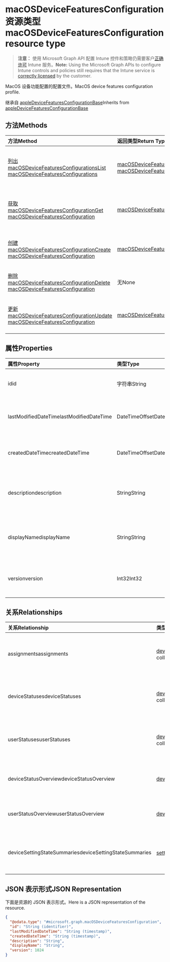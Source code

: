 # <a name="macosdevicefeaturesconfiguration-resource-type"></a><span data-ttu-id="e4d65-101">macOSDeviceFeaturesConfiguration 资源类型</span><span class="sxs-lookup"><span data-stu-id="e4d65-101">macOSDeviceFeaturesConfiguration resource type</span></span>

> <span data-ttu-id="e4d65-102">**注意：** 使用 Microsoft Graph API 配置 Intune 控件和策略仍需要客户[正确许可](https://go.microsoft.com/fwlink/?linkid=839381) Intune 服务。</span><span class="sxs-lookup"><span data-stu-id="e4d65-102">**Note:** Using the Microsoft Graph APIs to configure Intune controls and policies still requires that the Intune service is [correctly licensed](https://go.microsoft.com/fwlink/?linkid=839381) by the customer.</span></span>

<span data-ttu-id="e4d65-103">MacOS 设备功能配置的配置文件。</span><span class="sxs-lookup"><span data-stu-id="e4d65-103">MacOS device features configuration profile.</span></span>

<span data-ttu-id="e4d65-104">继承自 [appleDeviceFeaturesConfigurationBase](../resources/intune_deviceconfig_appledevicefeaturesconfigurationbase.md)</span><span class="sxs-lookup"><span data-stu-id="e4d65-104">Inherits from [appleDeviceFeaturesConfigurationBase](../resources/intune_deviceconfig_appledevicefeaturesconfigurationbase.md)</span></span>

## <a name="methods"></a><span data-ttu-id="e4d65-105">方法</span><span class="sxs-lookup"><span data-stu-id="e4d65-105">Methods</span></span>
|<span data-ttu-id="e4d65-106">方法</span><span class="sxs-lookup"><span data-stu-id="e4d65-106">Method</span></span>|<span data-ttu-id="e4d65-107">返回类型</span><span class="sxs-lookup"><span data-stu-id="e4d65-107">Return Type</span></span>|<span data-ttu-id="e4d65-108">说明</span><span class="sxs-lookup"><span data-stu-id="e4d65-108">Description</span></span>|
|:---|:---|:---|
|[<span data-ttu-id="e4d65-109">列出 macOSDeviceFeaturesConfigurations</span><span class="sxs-lookup"><span data-stu-id="e4d65-109">List macOSDeviceFeaturesConfigurations</span></span>](../api/intune_deviceconfig_macosdevicefeaturesconfiguration_list.md)|<span data-ttu-id="e4d65-110">[macOSDeviceFeaturesConfiguration](../resources/intune_deviceconfig_macosdevicefeaturesconfiguration.md) 集合</span><span class="sxs-lookup"><span data-stu-id="e4d65-110">[macOSDeviceFeaturesConfiguration](../resources/intune_deviceconfig_macosdevicefeaturesconfiguration.md) collection</span></span>|<span data-ttu-id="e4d65-111">列出 [macOSDeviceFeaturesConfiguration](../resources/intune_deviceconfig_macosdevicefeaturesconfiguration.md) 对象的属性和关系。</span><span class="sxs-lookup"><span data-stu-id="e4d65-111">List properties and relationships of the [macOSDeviceFeaturesConfiguration](../resources/intune_deviceconfig_macosdevicefeaturesconfiguration.md) objects.</span></span>|
|[<span data-ttu-id="e4d65-112">获取 macOSDeviceFeaturesConfiguration</span><span class="sxs-lookup"><span data-stu-id="e4d65-112">Get macOSDeviceFeaturesConfiguration</span></span>](../api/intune_deviceconfig_macosdevicefeaturesconfiguration_get.md)|[<span data-ttu-id="e4d65-113">macOSDeviceFeaturesConfiguration</span><span class="sxs-lookup"><span data-stu-id="e4d65-113">macOSDeviceFeaturesConfiguration</span></span>](../resources/intune_deviceconfig_macosdevicefeaturesconfiguration.md)|<span data-ttu-id="e4d65-114">读取 [macOSDeviceFeaturesConfiguration](../resources/intune_deviceconfig_macosdevicefeaturesconfiguration.md) 对象的属性和关系。</span><span class="sxs-lookup"><span data-stu-id="e4d65-114">Read properties and relationships of the [macOSDeviceFeaturesConfiguration](../resources/intune_deviceconfig_macosdevicefeaturesconfiguration.md) object.</span></span>|
|[<span data-ttu-id="e4d65-115">创建 macOSDeviceFeaturesConfiguration</span><span class="sxs-lookup"><span data-stu-id="e4d65-115">Create macOSDeviceFeaturesConfiguration</span></span>](../api/intune_deviceconfig_macosdevicefeaturesconfiguration_create.md)|[<span data-ttu-id="e4d65-116">macOSDeviceFeaturesConfiguration</span><span class="sxs-lookup"><span data-stu-id="e4d65-116">macOSDeviceFeaturesConfiguration</span></span>](../resources/intune_deviceconfig_macosdevicefeaturesconfiguration.md)|<span data-ttu-id="e4d65-117">创建新的 [macOSDeviceFeaturesConfiguration](../resources/intune_deviceconfig_macosdevicefeaturesconfiguration.md) 对象。</span><span class="sxs-lookup"><span data-stu-id="e4d65-117">Create a new [macOSDeviceFeaturesConfiguration](../resources/intune_deviceconfig_macosdevicefeaturesconfiguration.md) object.</span></span>|
|[<span data-ttu-id="e4d65-118">删除 macOSDeviceFeaturesConfiguration</span><span class="sxs-lookup"><span data-stu-id="e4d65-118">Delete macOSDeviceFeaturesConfiguration</span></span>](../api/intune_deviceconfig_macosdevicefeaturesconfiguration_delete.md)|<span data-ttu-id="e4d65-119">无</span><span class="sxs-lookup"><span data-stu-id="e4d65-119">None</span></span>|<span data-ttu-id="e4d65-120">删除 [macOSDeviceFeaturesConfiguration](../resources/intune_deviceconfig_macosdevicefeaturesconfiguration.md)。</span><span class="sxs-lookup"><span data-stu-id="e4d65-120">Deletes a [macOSDeviceFeaturesConfiguration](../resources/intune_deviceconfig_macosdevicefeaturesconfiguration.md).</span></span>|
|[<span data-ttu-id="e4d65-121">更新 macOSDeviceFeaturesConfiguration</span><span class="sxs-lookup"><span data-stu-id="e4d65-121">Update macOSDeviceFeaturesConfiguration</span></span>](../api/intune_deviceconfig_macosdevicefeaturesconfiguration_update.md)|[<span data-ttu-id="e4d65-122">macOSDeviceFeaturesConfiguration</span><span class="sxs-lookup"><span data-stu-id="e4d65-122">macOSDeviceFeaturesConfiguration</span></span>](../resources/intune_deviceconfig_macosdevicefeaturesconfiguration.md)|<span data-ttu-id="e4d65-123">更新 [macOSDeviceFeaturesConfiguration](../resources/intune_deviceconfig_macosdevicefeaturesconfiguration.md) 对象的属性。</span><span class="sxs-lookup"><span data-stu-id="e4d65-123">Update the properties of a [macOSDeviceFeaturesConfiguration](../resources/intune_deviceconfig_macosdevicefeaturesconfiguration.md) object.</span></span>|

## <a name="properties"></a><span data-ttu-id="e4d65-124">属性</span><span class="sxs-lookup"><span data-stu-id="e4d65-124">Properties</span></span>
|<span data-ttu-id="e4d65-125">属性</span><span class="sxs-lookup"><span data-stu-id="e4d65-125">Property</span></span>|<span data-ttu-id="e4d65-126">类型</span><span class="sxs-lookup"><span data-stu-id="e4d65-126">Type</span></span>|<span data-ttu-id="e4d65-127">说明</span><span class="sxs-lookup"><span data-stu-id="e4d65-127">Description</span></span>|
|:---|:---|:---|
|<span data-ttu-id="e4d65-128">id</span><span class="sxs-lookup"><span data-stu-id="e4d65-128">id</span></span>|<span data-ttu-id="e4d65-129">字符串</span><span class="sxs-lookup"><span data-stu-id="e4d65-129">String</span></span>|<span data-ttu-id="e4d65-130">实体的键。</span><span class="sxs-lookup"><span data-stu-id="e4d65-130">Key of the entity.</span></span> <span data-ttu-id="e4d65-131">继承自 [deviceConfiguration](../resources/intune_deviceconfig_deviceconfiguration.md)</span><span class="sxs-lookup"><span data-stu-id="e4d65-131">Inherited from [deviceConfiguration](../resources/intune_deviceconfig_deviceconfiguration.md)</span></span>|
|<span data-ttu-id="e4d65-132">lastModifiedDateTime</span><span class="sxs-lookup"><span data-stu-id="e4d65-132">lastModifiedDateTime</span></span>|<span data-ttu-id="e4d65-133">DateTimeOffset</span><span class="sxs-lookup"><span data-stu-id="e4d65-133">DateTimeOffset</span></span>|<span data-ttu-id="e4d65-134">上次修改对象的日期/时间。</span><span class="sxs-lookup"><span data-stu-id="e4d65-134">DateTime the object was last modified.</span></span> <span data-ttu-id="e4d65-135">继承自 [deviceConfiguration](../resources/intune_deviceconfig_deviceconfiguration.md)</span><span class="sxs-lookup"><span data-stu-id="e4d65-135">Inherited from [deviceConfiguration](../resources/intune_deviceconfig_deviceconfiguration.md)</span></span>|
|<span data-ttu-id="e4d65-136">createdDateTime</span><span class="sxs-lookup"><span data-stu-id="e4d65-136">createdDateTime</span></span>|<span data-ttu-id="e4d65-137">DateTimeOffset</span><span class="sxs-lookup"><span data-stu-id="e4d65-137">DateTimeOffset</span></span>|<span data-ttu-id="e4d65-138">创建对象的日期/时间。</span><span class="sxs-lookup"><span data-stu-id="e4d65-138">DateTime the object was created.</span></span> <span data-ttu-id="e4d65-139">继承自 [deviceConfiguration](../resources/intune_deviceconfig_deviceconfiguration.md)</span><span class="sxs-lookup"><span data-stu-id="e4d65-139">Inherited from [deviceConfiguration](../resources/intune_deviceconfig_deviceconfiguration.md)</span></span>|
|<span data-ttu-id="e4d65-140">description</span><span class="sxs-lookup"><span data-stu-id="e4d65-140">description</span></span>|<span data-ttu-id="e4d65-141">String</span><span class="sxs-lookup"><span data-stu-id="e4d65-141">String</span></span>|<span data-ttu-id="e4d65-142">管理员提供的设备配置的说明。</span><span class="sxs-lookup"><span data-stu-id="e4d65-142">Admin provided description of the Device Configuration.</span></span> <span data-ttu-id="e4d65-143">继承自 [deviceConfiguration](../resources/intune_deviceconfig_deviceconfiguration.md)</span><span class="sxs-lookup"><span data-stu-id="e4d65-143">Inherited from [deviceConfiguration](../resources/intune_deviceconfig_deviceconfiguration.md)</span></span>|
|<span data-ttu-id="e4d65-144">displayName</span><span class="sxs-lookup"><span data-stu-id="e4d65-144">displayName</span></span>|<span data-ttu-id="e4d65-145">String</span><span class="sxs-lookup"><span data-stu-id="e4d65-145">String</span></span>|<span data-ttu-id="e4d65-146">管理员提供的设备配置的名称。</span><span class="sxs-lookup"><span data-stu-id="e4d65-146">Admin provided name of the device configuration.</span></span> <span data-ttu-id="e4d65-147">继承自 [deviceConfiguration](../resources/intune_deviceconfig_deviceconfiguration.md)</span><span class="sxs-lookup"><span data-stu-id="e4d65-147">Inherited from [deviceConfiguration](../resources/intune_deviceconfig_deviceconfiguration.md)</span></span>|
|<span data-ttu-id="e4d65-148">version</span><span class="sxs-lookup"><span data-stu-id="e4d65-148">version</span></span>|<span data-ttu-id="e4d65-149">Int32</span><span class="sxs-lookup"><span data-stu-id="e4d65-149">Int32</span></span>|<span data-ttu-id="e4d65-150">设备配置的版本。</span><span class="sxs-lookup"><span data-stu-id="e4d65-150">Version of the device configuration.</span></span> <span data-ttu-id="e4d65-151">继承自 [deviceConfiguration](../resources/intune_deviceconfig_deviceconfiguration.md)</span><span class="sxs-lookup"><span data-stu-id="e4d65-151">Inherited from [deviceConfiguration](../resources/intune_deviceconfig_deviceconfiguration.md)</span></span>|

## <a name="relationships"></a><span data-ttu-id="e4d65-152">关系</span><span class="sxs-lookup"><span data-stu-id="e4d65-152">Relationships</span></span>
|<span data-ttu-id="e4d65-153">关系</span><span class="sxs-lookup"><span data-stu-id="e4d65-153">Relationship</span></span>|<span data-ttu-id="e4d65-154">类型</span><span class="sxs-lookup"><span data-stu-id="e4d65-154">Type</span></span>|<span data-ttu-id="e4d65-155">说明</span><span class="sxs-lookup"><span data-stu-id="e4d65-155">Description</span></span>|
|:---|:---|:---|
|<span data-ttu-id="e4d65-156">assignments</span><span class="sxs-lookup"><span data-stu-id="e4d65-156">assignments</span></span>|<span data-ttu-id="e4d65-157">[deviceConfigurationAssignment](../resources/intune_deviceconfig_deviceconfigurationassignment.md) 集合</span><span class="sxs-lookup"><span data-stu-id="e4d65-157">[deviceConfigurationAssignment](../resources/intune_deviceconfig_deviceconfigurationassignment.md) collection</span></span>|<span data-ttu-id="e4d65-158">设备配置文件的分配列表。</span><span class="sxs-lookup"><span data-stu-id="e4d65-158">The list of assignments for the device configuration profile.</span></span> <span data-ttu-id="e4d65-159">继承自 [deviceConfiguration](../resources/intune_deviceconfig_deviceconfiguration.md)</span><span class="sxs-lookup"><span data-stu-id="e4d65-159">Inherited from [deviceConfiguration](../resources/intune_deviceconfig_deviceconfiguration.md)</span></span>|
|<span data-ttu-id="e4d65-160">deviceStatuses</span><span class="sxs-lookup"><span data-stu-id="e4d65-160">deviceStatuses</span></span>|<span data-ttu-id="e4d65-161">[deviceConfigurationDeviceStatus](../resources/intune_deviceconfig_deviceconfigurationdevicestatus.md) 集合</span><span class="sxs-lookup"><span data-stu-id="e4d65-161">[deviceConfigurationDeviceStatus](../resources/intune_deviceconfig_deviceconfigurationdevicestatus.md) collection</span></span>|<span data-ttu-id="e4d65-162">按设备的设备配置安装状态。</span><span class="sxs-lookup"><span data-stu-id="e4d65-162">Device configuration installation status by device.</span></span> <span data-ttu-id="e4d65-163">继承自 [deviceConfiguration](../resources/intune_deviceconfig_deviceconfiguration.md)</span><span class="sxs-lookup"><span data-stu-id="e4d65-163">Inherited from [deviceConfiguration](../resources/intune_deviceconfig_deviceconfiguration.md)</span></span>|
|<span data-ttu-id="e4d65-164">userStatuses</span><span class="sxs-lookup"><span data-stu-id="e4d65-164">userStatuses</span></span>|<span data-ttu-id="e4d65-165">[deviceConfigurationUserStatus](../resources/intune_deviceconfig_deviceconfigurationuserstatus.md) 集合</span><span class="sxs-lookup"><span data-stu-id="e4d65-165">[deviceConfigurationUserStatus](../resources/intune_deviceconfig_deviceconfigurationuserstatus.md) collection</span></span>|<span data-ttu-id="e4d65-166">按用户的设备配置安装状态。</span><span class="sxs-lookup"><span data-stu-id="e4d65-166">Device configuration installation stauts by user.</span></span> <span data-ttu-id="e4d65-167">继承自 [deviceConfiguration](../resources/intune_deviceconfig_deviceconfiguration.md)</span><span class="sxs-lookup"><span data-stu-id="e4d65-167">Inherited from [deviceConfiguration](../resources/intune_deviceconfig_deviceconfiguration.md)</span></span>|
|<span data-ttu-id="e4d65-168">deviceStatusOverview</span><span class="sxs-lookup"><span data-stu-id="e4d65-168">deviceStatusOverview</span></span>|[<span data-ttu-id="e4d65-169">deviceConfigurationDeviceOverview</span><span class="sxs-lookup"><span data-stu-id="e4d65-169">deviceConfigurationDeviceOverview</span></span>](../resources/intune_deviceconfig_deviceconfigurationdeviceoverview.md)|<span data-ttu-id="e4d65-170">设备配置设备状态概述 继承自 [deviceConfiguration](../resources/intune_deviceconfig_deviceconfiguration.md)</span><span class="sxs-lookup"><span data-stu-id="e4d65-170">Device Configuration devices status overview Inherited from [deviceConfiguration](../resources/intune_deviceconfig_deviceconfiguration.md)</span></span>|
|<span data-ttu-id="e4d65-171">userStatusOverview</span><span class="sxs-lookup"><span data-stu-id="e4d65-171">userStatusOverview</span></span>|[<span data-ttu-id="e4d65-172">deviceConfigurationUserOverview</span><span class="sxs-lookup"><span data-stu-id="e4d65-172">deviceConfigurationUserOverview</span></span>](../resources/intune_deviceconfig_deviceconfigurationuseroverview.md)|<span data-ttu-id="e4d65-173">设备配置用户状态概述 继承自 [deviceConfiguration](../resources/intune_deviceconfig_deviceconfiguration.md)</span><span class="sxs-lookup"><span data-stu-id="e4d65-173">Device Configuration users status overview Inherited from [deviceConfiguration](../resources/intune_deviceconfig_deviceconfiguration.md)</span></span>|
|<span data-ttu-id="e4d65-174">deviceSettingStateSummaries</span><span class="sxs-lookup"><span data-stu-id="e4d65-174">deviceSettingStateSummaries</span></span>|<span data-ttu-id="e4d65-175">[settingStateDeviceSummary](../resources/intune_deviceconfig_settingstatedevicesummary.md) 集合</span><span class="sxs-lookup"><span data-stu-id="e4d65-175">[settingStateDeviceSummary](../resources/intune_deviceconfig_settingstatedevicesummary.md) collection</span></span>|<span data-ttu-id="e4d65-176">设备配置设置状态设备摘要 继承自 [deviceConfiguration](../resources/intune_deviceconfig_deviceconfiguration.md)</span><span class="sxs-lookup"><span data-stu-id="e4d65-176">Device Configuration Setting State Device Summary Inherited from [deviceConfiguration](../resources/intune_deviceconfig_deviceconfiguration.md)</span></span>|

## <a name="json-representation"></a><span data-ttu-id="e4d65-177">JSON 表示形式</span><span class="sxs-lookup"><span data-stu-id="e4d65-177">JSON Representation</span></span>
<span data-ttu-id="e4d65-178">下面是资源的 JSON 表示形式。</span><span class="sxs-lookup"><span data-stu-id="e4d65-178">Here is a JSON representation of the resource.</span></span>
<!--{
  "blockType": "resource",
  "keyProperty": "id",
  "baseType": "microsoft.graph.appleDeviceFeaturesConfigurationBase",
  "@odata.type": "microsoft.graph.macOSDeviceFeaturesConfiguration"
}-->
``` json
{
  "@odata.type": "#microsoft.graph.macOSDeviceFeaturesConfiguration",
  "id": "String (identifier)",
  "lastModifiedDateTime": "String (timestamp)",
  "createdDateTime": "String (timestamp)",
  "description": "String",
  "displayName": "String",
  "version": 1024
}
```



